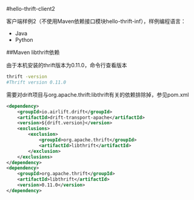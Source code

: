 #hello-thrift-client2

客户端样例2（不使用Maven依赖接口模块hello-thrift-inf），样例编程语言：

- Java
- Python

##Maven libthrift依赖

由于本机安装的thrift版本为0.11.0，命令行查看版本

```bash
thrift -version
#Thrift version 0.11.0
```

需要对drift项目与org.apache.thrift:libthrift有关的依赖排除掉，参见pom.xml

```xml
<dependency>
	<groupId>io.airlift.drift</groupId>
    <artifactId>drift-transport-apache</artifactId>
    <version>${drift.version}</version>
    <exclusions>
        <exclusion>
        	<groupId>org.apache.thrift</groupId>
            <artifactId>libthrift</artifactId>
        </exclusion>
    </exclusions>
</dependency>
<dependency>
    <groupId>org.apache.thrift</groupId>
    <artifactId>libthrift</artifactId>
    <version>0.11.0</version>
</dependency>
```

